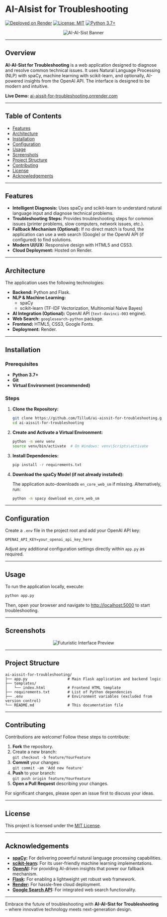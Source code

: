 # AI-AIsist for Troubleshooting

[![Deployed on Render](https://img.shields.io/badge/Render-Deployed-blue?style=flat&logo=render)](https://ai-aissit-for-troubleshooting.onrender.com)
[![License: MIT](https://img.shields.io/badge/License-MIT-yellow.svg)](LICENSE)
[![Python 3.7+](https://img.shields.io/badge/Python-3.7%2B-blue)](https://www.python.org/)

<p align="center">
  <img src="https://github.com/user-attachments/assets/aa214b3b-9c62-4fbd-9d0c-858afd7ff6c6" alt="AI-AI-Sist Banner" style="max-width:100%;">
</p>

---

## Overview

**AI-AI-Sist for Troubleshooting** is a web application designed to diagnose and resolve common technical issues.  It uses Natural Language Processing (NLP) with spaCy, machine learning with scikit-learn, and optionally, AI-powered insights from the OpenAI API.  The interface is designed to be modern and intuitive.

**Live Demo:** [ai-aissit-for-troubleshooting.onrender.com](https://ai-aissit-for-troubleshooting.onrender.com)

---

## Table of Contents

- [Features](#features)
- [Architecture](#architecture)
- [Installation](#installation)
- [Configuration](#configuration)
- [Usage](#usage)
- [Screenshots](#screenshots)
- [Project Structure](#project-structure)
- [Contributing](#contributing)
- [License](#license)
- [Acknowledgements](#acknowledgements)

---

## Features

- **Intelligent Diagnosis:** Uses spaCy and scikit-learn to understand natural language input and diagnose technical problems.
- **Troubleshooting Steps:** Provides troubleshooting steps for common issues (printer problems, slow computers, network issues, etc.).
- **Fallback Mechanism (Optional):**  If no direct match is found, the application can use a web search (Google) or the OpenAI API (if configured) to find solutions.
- **Modern UI/UX:**  Responsive design with HTML5 and CSS3.
- **Cloud Deployment:** Hosted on Render.

---

## Architecture

The application uses the following technologies:

- **Backend:** Python and Flask.
- **NLP & Machine Learning:**
    - spaCy
    - scikit-learn (TF-IDF Vectorization, Multinomial Naive Bayes)
- **AI Integration (Optional):** OpenAI API (`text-davinci-003` engine).
- **Web Search:** `googlesearch-python` package.
- **Frontend:** HTML5, CSS3, Google Fonts.
- **Deployment:** Render.

---

## Installation

### Prerequisites

- **Python 3.7+**
- **Git**
- **Virtual Environment (recommended)**

### Steps

1. **Clone the Repository:**

   ```bash
   git clone https://github.com/Tillu6/ai-aissit-for-troubleshooting.git
   cd ai-aissit-for-troubleshooting
   ```

2. **Create and Activate a Virtual Environment:**

   ```bash
   python -m venv venv
   source venv/bin/activate  # On Windows: venv\Scripts\activate
   ```

3. **Install Dependencies:**

   ```bash
   pip install -r requirements.txt
   ```

4. **Download the spaCy Model (if not already installed):**

   The application auto-downloads `en_core_web_sm` if missing. Alternatively, run:

   ```bash
   python -m spacy download en_core_web_sm
   ```

---

## Configuration

Create a `.env` file in the project root and add your OpenAI API key:

```env
OPENAI_API_KEY=your_openai_api_key_here
```

Adjust any additional configuration settings directly within `app.py` as required.

---

## Usage

To run the application locally, execute:

```bash
python app.py
```

Then, open your browser and navigate to [http://localhost:5000](http://localhost:5000) to start troubleshooting.

---

## Screenshots

<p align="center">
  <img src="https://github.com/user-attachments/assets/203b8249-dff0-49fc-8313-e8f653b33c0f" alt="Futuristic Interface Preview" style="max-width:100%;">
</p>


---

## Project Structure

```plaintext
ai-aissit-for-troubleshooting/
├── app.py                  # Main Flask application and backend logic
├── templates/
│   └── index.html          # Frontend HTML template
├── requirements.txt        # List of Python dependencies
├── .env                    # Environment variables (excluded from version control)
└── README.md               # This documentation file
```

---

## Contributing

Contributions are welcome! Follow these steps to contribute:

1. **Fork** the repository.
2. Create a new branch:  
   `git checkout -b feature/YourFeature`
3. **Commit** your changes:  
   `git commit -am 'Add new feature'`
4. **Push** to your branch:  
   `git push origin feature/YourFeature`
5. **Open a Pull Request** describing your changes.

For significant changes, please open an issue first to discuss your ideas.

---

## License

This project is licensed under the [MIT License](LICENSE).

---

## Acknowledgements

- **[spaCy](https://spacy.io/):** For delivering powerful natural language processing capabilities.
- **[scikit-learn](https://scikit-learn.org/):** For its user-friendly machine learning implementations.
- **[OpenAI](https://openai.com/):** For providing AI-driven insights that power our fallback mechanism.
- **[Flask](https://flask.palletsprojects.com/):** For enabling a lightweight yet robust web framework.
- **[Render](https://render.com/):** For hassle-free cloud deployment.
- **[Google Search API](https://pypi.org/project/googlesearch-python/):** For integrated web search functionality.

---

Embrace the future of troubleshooting with **AI-AI-Sist for Troubleshooting** – where innovative technology meets next-generation design.
```
